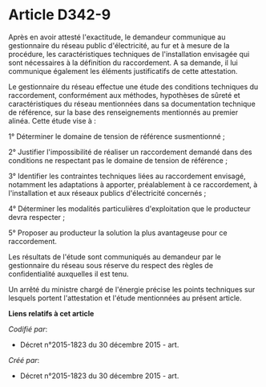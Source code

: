 # Article D342-9

Après en avoir attesté l'exactitude, le demandeur communique au gestionnaire du réseau public d'électricité, au fur et à
mesure de la procédure, les caractéristiques techniques de l'installation envisagée qui sont nécessaires à la définition du
raccordement. A sa demande, il lui communique également les éléments justificatifs de cette attestation.

Le gestionnaire du réseau effectue une étude des conditions techniques du raccordement, conformément aux méthodes, hypothèses
de sûreté et caractéristiques du réseau mentionnées dans sa documentation technique de référence, sur la base des
renseignements mentionnés au premier alinéa. Cette étude vise à :

1° Déterminer le domaine de tension de référence susmentionné ;

2° Justifier l'impossibilité de réaliser un raccordement demandé dans des conditions ne respectant pas le domaine de tension
de référence ;

3° Identifier les contraintes techniques liées au raccordement envisagé, notamment les adaptations à apporter, préalablement
à ce raccordement, à l'installation et aux réseaux publics d'électricité concernés ;

4° Déterminer les modalités particulières d'exploitation que le producteur devra respecter ;

5° Proposer au producteur la solution la plus avantageuse pour ce raccordement.

Les résultats de l'étude sont communiqués au demandeur par le gestionnaire du réseau sous réserve du respect des règles de
confidentialité auxquelles il est tenu.

Un arrêté du ministre chargé de l'énergie précise les points techniques sur lesquels portent l'attestation et l'étude
mentionnées au présent article.

**Liens relatifs à cet article**

_Codifié par_:

  - Décret n°2015-1823 du 30 décembre 2015 - art.

_Créé par_:

  - Décret n°2015-1823 du 30 décembre 2015 - art.
